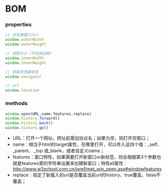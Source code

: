 # BOM

### properties

```javascript
// 浏览器窗口大小
window.outerWidth
window.outerHeight

// 视图大小（不包括边框）
window.innerWidth
window.innerHeight

// 获取浏览器信息
window.navigator

// url
window.location
```

### methods 
```javascript
window.open(URL,name,features,replace)
window.history.forward()
window.history.back()
window.history.go()
```
+ URL：打开一个网址，网址前需加协议名；如果为空，则打开空窗口；
+ name：相当于html的target属性，在哪里打开，可以传入这四个值：_self、 _parent、 _top 或_blank，或者自定义name；
+ features：窗口特性，如果需要打开新窗口or新标签，则会根据第3个参数也就是features里的字符串设置来创建新窗口；特性all属性：http://www.w3school.com.cn/jsref/met_win_open.asp#windowfeatures
+ replace：规定了新载入的url是否覆盖当前url的history，true覆盖，false不覆盖；